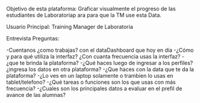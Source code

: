 
Objetivo de esta plataforma:
Graficar visualmente el progreso de las estudiantes de Laboratoriap ara para que la TM use
esta Data.

Usuario Principal: Training Manager de Laboratoria

Entrevista Preguntas:

-Cuentanos ¿como trabajas? con el dataDashboard que hoy en día
-¿Cómo y para qué utiliza la interfaz? ¿Con cuanta frecuencia usas la interfaz?
-¿que te brinda la plataforma?
-¿Qué haces luego de ingresar a los perfiles? ¿ingresa los datos en otra plataforma?
-¿Que haces con la data que te da la plataforma? 
-¿Lo ves en un laptop solamente o trambien lo usas en tablet/telefono?
-¿Qué tareas o funciones  son los que usas con más frecuencia?
-¿Cuales son los principales datos a evaluar en el prefil de avance de las alumnas?



